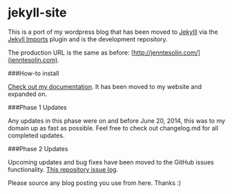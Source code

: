 jekyll-site
===========

This is a port of my wordpress blog that has been moved to [Jekylll](http://jekyllrb.com/) via the [Jekyll Imports](http://import.jekyllrb.com/) plugin and is the development repository.

The production URL is the same as before: [http://jenntesolin.com/](jenntesolin.com).


###How-to install

[Check out my documentation](https://www.jenntesolin.com/blog/2015/03/17/Jekyll-Set-Up-Publish/). It has been moved to my website and expanded on.

###Phase 1 Updates

Any updates in this phase were on and before June 20, 2014, this was to my domain up as fast as possible. Feel free to check out changelog.md for all completed updates.

###Phase 2 Updates

Upcoming updates and bug fixes have been moved to the GitHub issues functionality. [This repository issue log](https://github.com/jennifert/jekyll-site/issues).

Please source any blog posting you use from here. Thanks :)